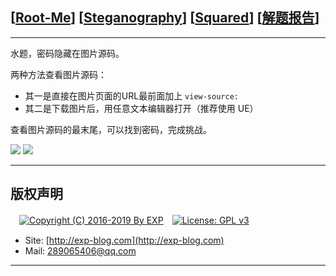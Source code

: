 ## [[Root-Me](https://www.root-me.org/)] [[Steganography](https://www.root-me.org/en/Challenges/Steganography/)] [[Squared](https://www.root-me.org/en/Challenges/Steganography/Squared-38)] [[解题报告](http://exp-blog.com/2019/01/02/pid-2688/)]

------

水题，密码隐藏在图片源码。

两种方法查看图片源码：

- 其一是直接在图片页面的URL最前面加上 `view-source:`
- 其二是下载图片后，用任意文本编辑器打开（推荐使用 UE）

查看图片源码的最末尾，可以找到密码，完成挑战。

![](https://github.com/lyy289065406/CTF-Solving-Reports/blob/master/rootme/Steganography/%5B02%5D%20%5B5P%5D%20Squared/imgs/01.png)
![](https://github.com/lyy289065406/CTF-Solving-Reports/blob/master/rootme/Steganography/%5B02%5D%20%5B5P%5D%20Squared/imgs/02.png)

------

## 版权声明

　[![Copyright (C) 2016-2019 By EXP](https://img.shields.io/badge/Copyright%20(C)-2016~2019%20By%20EXP-blue.svg)](http://exp-blog.com)　[![License: GPL v3](https://img.shields.io/badge/License-GPL%20v3-blue.svg)](https://www.gnu.org/licenses/gpl-3.0)
  

- Site: [http://exp-blog.com](http://exp-blog.com) 
- Mail: <a href="mailto:289065406@qq.com?subject=[EXP's Github]%20Your%20Question%20（请写下您的疑问）&amp;body=What%20can%20I%20help%20you?%20（需要我提供什么帮助吗？）">289065406@qq.com</a>


------
